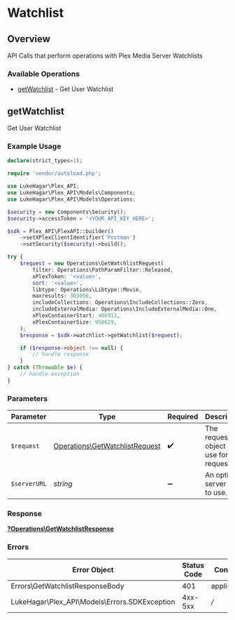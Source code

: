 # Watchlist


## Overview

API Calls that perform operations with Plex Media Server Watchlists


### Available Operations

* [getWatchlist](#getwatchlist) - Get User Watchlist

## getWatchlist

Get User Watchlist

### Example Usage

```php
declare(strict_types=1);

require 'vendor/autoload.php';

use LukeHagar\Plex_API;
use LukeHagar\Plex_API\Models\Components;
use LukeHagar\Plex_API\Models\Operations;

$security = new Components\Security();
$security->accessToken = '<YOUR_API_KEY_HERE>';

$sdk = Plex_API\PlexAPI::builder()
    ->setXPlexClientIdentifier('Postman')
    ->setSecurity($security)->build();

try {
    $request = new Operations\GetWatchlistRequest(
        filter: Operations\PathParamFilter::Released,
        xPlexToken: '<value>',
        sort: '<value>',
        libtype: Operations\Libtype::Movie,
        maxresults: 303056,
        includeCollections: Operations\IncludeCollections::Zero,
        includeExternalMedia: Operations\IncludeExternalMedia::One,
        xPlexContainerStart: 406911,
        xPlexContainerSize: 958629,
    );
    $response = $sdk->watchlist->getWatchlist($request);

    if ($response->object !== null) {
        // handle response
    }
} catch (Throwable $e) {
    // handle exception
}
```

### Parameters

| Parameter                                                                        | Type                                                                             | Required                                                                         | Description                                                                      |
| -------------------------------------------------------------------------------- | -------------------------------------------------------------------------------- | -------------------------------------------------------------------------------- | -------------------------------------------------------------------------------- |
| `$request`                                                                       | [Operations\GetWatchlistRequest](../../Models/Operations/GetWatchlistRequest.md) | :heavy_check_mark:                                                               | The request object to use for the request.                                       |
| `$serverURL`                                                                     | *string*                                                                         | :heavy_minus_sign:                                                               | An optional server URL to use.                                                   |


### Response

**[?Operations\GetWatchlistResponse](../../Models/Operations/GetWatchlistResponse.md)**
### Errors

| Error Object                                  | Status Code                                   | Content Type                                  |
| --------------------------------------------- | --------------------------------------------- | --------------------------------------------- |
| Errors\GetWatchlistResponseBody               | 401                                           | application/json                              |
| LukeHagar\Plex_API\Models\Errors.SDKException | 4xx-5xx                                       | */*                                           |
